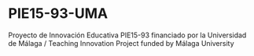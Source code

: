 # PIE15-93-UMA
Proyecto de Innovación Educativa PIE15-93 financiado por la Universidad de Málaga / Teaching Innovation Project funded by Málaga University
